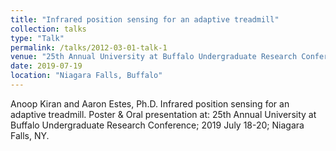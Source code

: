 ```yaml
---
title: "Infrared position sensing for an adaptive treadmill"
collection: talks
type: "Talk"
permalink: /talks/2012-03-01-talk-1
venue: "25th Annual University at Buffalo Undergraduate Research Conference"
date: 2019-07-19
location: "Niagara Falls, Buffalo"
---
```


Anoop Kiran and Aaron Estes, Ph.D. Infrared position sensing for an adaptive treadmill. Poster & Oral presentation at: 25th Annual University at Buffalo Undergraduate Research Conference; 2019 July 18-20; Niagara Falls, NY.
